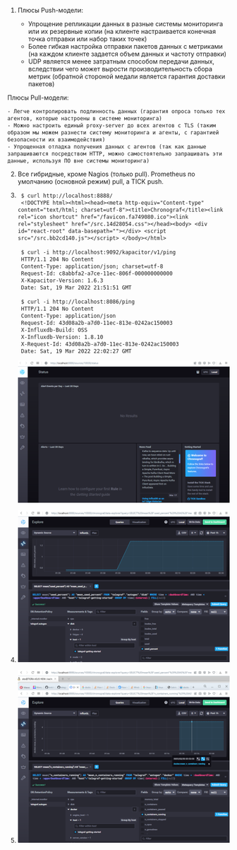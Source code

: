 1. Плюсы Push-модели:

    - Упрощение репликации данных в разные системы мониторинга или их резервные копии (на клиенте настраивается конечная точка отправки или набор таких точек)
    - Более гибкая настройка отправки пакетов данных с метриками (на каждом клиенте задается объем данных и частоту отправки)
    - UDP является менее затратным способом передачи данных, вследствии чего может вырости производительность сбора метрик (обратной стороной медали является гарантия доставки пакетов)

Плюсы Pull-модели:

    - Легче контролировать подлинность данных (гарантия опроса только тех агентов, которые настроены в системе мониторинга)
    - Можно настроить единый proxy-server до всех агентов с TLS (таким образом мы можем разнести систему мониторинга и агенты, с гарантией безопасности их взаимодействия)
    - Упрощенная отладка получения данных с агентов (так как данные запрашиваются посредством HTTP, можно самостоятельно запрашивать эти данные, используя ПО вне системы мониторинга)

2. Все гибридные, кроме Nagios (только pull). Prometheus по умолчанию (основной режим) pull, а TICK push.

3.
        $ curl http://localhost:8888/
        <!DOCTYPE html><html><head><meta http-equiv="Content-type" content="text/html; charset=utf-8"><title>Chronograf</title><link rel="icon shortcut" href="/favicon.fa749080.ico"><link rel="stylesheet" href="/src.14d28054.css"></head><body> <div id="react-root" data-basepath=""></div> <script src="/src.bb2cd140.js"></script> </body></html>

        $ curl -i http://localhost:9092/kapacitor/v1/ping
        HTTP/1.1 204 No Content
        Content-Type: application/json; charset=utf-8
        Request-Id: c8abbfa2-a7ce-11ec-806f-000000000000
        X-Kapacitor-Version: 1.6.3
        Date: Sat, 19 Mar 2022 21:51:51 GMT

        $ curl -i http://localhost:8086/ping
        HTTP/1.1 204 No Content
        Content-Type: application/json
        Request-Id: 43d08a2b-a7d0-11ec-813e-0242ac150003
        X-Influxdb-Build: OSS
        X-Influxdb-Version: 1.8.10
        X-Request-Id: 43d08a2b-a7d0-11ec-813e-0242ac150003
        Date: Sat, 19 Mar 2022 22:02:27 GMT

    ![](img_10.2/10.2.3.png)
    
4.
    ![](img_10.2/10.2.4.png)
5.
    ![](img_10.2/10.2.5.png)